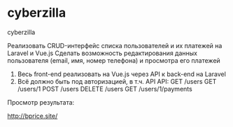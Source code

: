 # cyberzilla
cyberzilla


Реализовать CRUD-интерфейс списка пользователей и их платежей на Laravel и Vue.js
Сделать возможность редактирования данных пользователя (email, имя, номер телефона) и просмотра его платежей
1) Весь front-end реализовать на Vue.js через API к back-end на Laravel
2) Всё должно быть под авторизацией, в т.ч. API
API:
GET /users
GET /users/1
POST /users
DELETE /users
GET /users/1/payments

Просмотр результата:

http://bprice.site/
